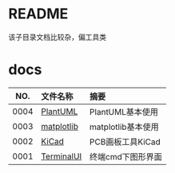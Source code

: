 # README

该子目录文档比较杂，偏工具类

# docs

NO.  |文件名称|摘要
:---:|:--|:--
0004 | [PlantUML](docs/0004_PlantUML/README.md) | PlantUML基本使用
0003 | [matplotlib](docs/0003_matplotlib/README.md) | matplotlib基本使用
0002 | [KiCad](docs/0002_KiCad/README.md) | PCB画板工具KiCad
0001 | [TerminalUI](docs/0001_TerminalUI/README.md) | 终端cmd下图形界面

